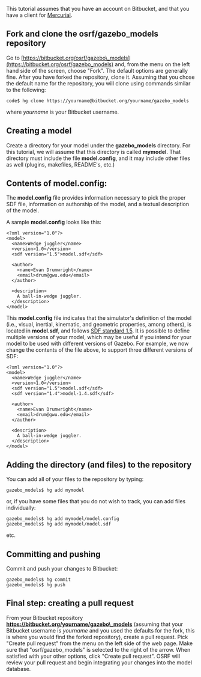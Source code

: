 
This tutorial assumes that you have an account on Bitbucket, and that you have a client for [Mercurial](http://mercurial.selenic.com).

## Fork and clone the osrf/gazebo\_models repository
Go to [https://bitbucket.org/osrf/gazebo\_models](https://bitbucket.org/osrf/gazebo_models) and, from the menu on the left hand side of the screen, choose "Fork". The default options are generally fine. After you have forked the repository, clone it. Assuming that you chose the default name for the repository, you will clone using commands similar to the following: 

    code$ hg clone https://yourname@bitbucket.org/yourname/gazebo_models

where _yourname_ is your Bitbucket username.

## Creating a model
Create a directory for your model under the **gazebo\_models** directory. For this tutorial, we will assume that this directory is called **mymodel**. That directory must include the file **model.config**, and it may include other files as well (plugins, makefiles, README's, etc.)

## Contents of **model.config**:
The **model.config** file provides information necessary to pick the proper SDF file, information on authorship of the model, and a textual description of the model. 

A sample **model.config** looks like this:

    <?xml version="1.0"?>
    <model>
      <name>Wedge juggler</name>
      <version>1.0</version>
      <sdf version="1.5">model.sdf</sdf>

      <author>
        <name>Evan Drumwright</name>
        <email>drum@gwu.edu</email>
      </author>

      <description>
        A ball-in-wedge juggler. 
      </description>
    </model>

This **model.config** file indicates that the simulator's definition of the model (i.e., visual, inertial, kinematic, and geometric properties, among others), is located in **model.sdf**, and follows [SDF standard 1.5](http://sdformat.org/spec). It is possible to define multiple versions of your model, which may be useful if you intend for your model to be used with different versions of Gazebo. For example, we now change the contents of the file above, to support three different versions of SDF:

    <?xml version="1.0"?>
    <model>
      <name>Wedge juggler</name>
      <version>1.0</version>
      <sdf version="1.5">model.sdf</sdf>
      <sdf version="1.4">model-1.4.sdf</sdf>

      <author>
        <name>Evan Drumwright</name>
        <email>drum@gwu.edu</email>
      </author>

      <description>
        A ball-in-wedge juggler. 
      </description>
    </model>


## Adding the directory (and files) to the repository
You can add all of your files to the repository by typing:
   
    gazebo_models$ hg add mymodel
    
or, if you have some files that you do not wish to track, you can add files individually:

    gazebo_models$ hg add mymodel/model.config
    gazebo_models$ hg add mymodel/model.sdf
etc.

## Committing and pushing
Commit and push your changes to Bitbucket:

    gazebo_models$ hg commit
    gazebo_models$ hg push

## Final step: creating a pull request

From your Bitbucket repository **https://bitbucket.org/yourname/gazebo\_models** (assuming that your Bitbucket username is _yourname_ and you used the defaults for the fork, this is where you would find the forked repository), create a pull request. Pick "Create pull request" from the menu on the left side of the web page. Make sure that "osrf/gazebo\_models" is selected to the right of the arrow. When satisfied with your other options, click "Create pull request". OSRF will review your pull request and begin integrating your changes into the model database.  
